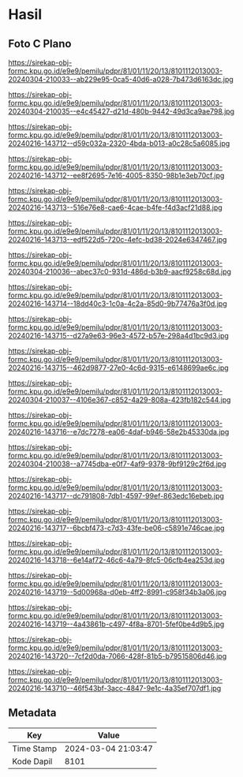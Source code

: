 # Hasil

## Foto C Plano

https://sirekap-obj-formc.kpu.go.id/e9e9/pemilu/pdpr/81/01/11/20/13/8101112013003-20240304-210033--ab229e95-0ca5-40d6-a028-7b473d6163dc.jpg

https://sirekap-obj-formc.kpu.go.id/e9e9/pemilu/pdpr/81/01/11/20/13/8101112013003-20240304-210035--e4c45427-d21d-480b-9442-49d3ca9ae798.jpg

https://sirekap-obj-formc.kpu.go.id/e9e9/pemilu/pdpr/81/01/11/20/13/8101112013003-20240216-143712--d59c032a-2320-4bda-b013-a0c28c5a6085.jpg

https://sirekap-obj-formc.kpu.go.id/e9e9/pemilu/pdpr/81/01/11/20/13/8101112013003-20240216-143712--ee8f2695-7e16-4005-8350-98b1e3eb70cf.jpg

https://sirekap-obj-formc.kpu.go.id/e9e9/pemilu/pdpr/81/01/11/20/13/8101112013003-20240216-143713--516e76e8-cae6-4cae-b4fe-f4d3acf21d88.jpg

https://sirekap-obj-formc.kpu.go.id/e9e9/pemilu/pdpr/81/01/11/20/13/8101112013003-20240216-143713--edf522d5-720c-4efc-bd38-2024e6347467.jpg

https://sirekap-obj-formc.kpu.go.id/e9e9/pemilu/pdpr/81/01/11/20/13/8101112013003-20240304-210036--abec37c0-931d-486d-b3b9-aacf9258c68d.jpg

https://sirekap-obj-formc.kpu.go.id/e9e9/pemilu/pdpr/81/01/11/20/13/8101112013003-20240216-143714--18dd40c3-1c0a-4c2a-85d0-9b77476a3f0d.jpg

https://sirekap-obj-formc.kpu.go.id/e9e9/pemilu/pdpr/81/01/11/20/13/8101112013003-20240216-143715--d27a9e63-96e3-4572-b57e-298a4d1bc9d3.jpg

https://sirekap-obj-formc.kpu.go.id/e9e9/pemilu/pdpr/81/01/11/20/13/8101112013003-20240216-143715--462d9877-27e0-4c6d-9315-e6148699ae6c.jpg

https://sirekap-obj-formc.kpu.go.id/e9e9/pemilu/pdpr/81/01/11/20/13/8101112013003-20240304-210037--4106e367-c852-4a29-808a-423fb182c544.jpg

https://sirekap-obj-formc.kpu.go.id/e9e9/pemilu/pdpr/81/01/11/20/13/8101112013003-20240216-143716--e7dc7278-ea06-4daf-b946-58e2b45330da.jpg

https://sirekap-obj-formc.kpu.go.id/e9e9/pemilu/pdpr/81/01/11/20/13/8101112013003-20240304-210038--a7745dba-e0f7-4af9-9378-9bf9129c2f6d.jpg

https://sirekap-obj-formc.kpu.go.id/e9e9/pemilu/pdpr/81/01/11/20/13/8101112013003-20240216-143717--dc791808-7db1-4597-99ef-863edc16ebeb.jpg

https://sirekap-obj-formc.kpu.go.id/e9e9/pemilu/pdpr/81/01/11/20/13/8101112013003-20240216-143717--6bcbf473-c7d3-43fe-be06-c5891e746cae.jpg

https://sirekap-obj-formc.kpu.go.id/e9e9/pemilu/pdpr/81/01/11/20/13/8101112013003-20240216-143718--6e14af72-46c6-4a79-8fc5-06cfb4ea253d.jpg

https://sirekap-obj-formc.kpu.go.id/e9e9/pemilu/pdpr/81/01/11/20/13/8101112013003-20240216-143719--5d00968a-d0eb-4ff2-8991-c958f34b3a06.jpg

https://sirekap-obj-formc.kpu.go.id/e9e9/pemilu/pdpr/81/01/11/20/13/8101112013003-20240216-143719--4a43861b-c497-4f8a-8701-5fef0be4d9b5.jpg

https://sirekap-obj-formc.kpu.go.id/e9e9/pemilu/pdpr/81/01/11/20/13/8101112013003-20240216-143720--7cf2d0da-7066-428f-81b5-b79515806d46.jpg

https://sirekap-obj-formc.kpu.go.id/e9e9/pemilu/pdpr/81/01/11/20/13/8101112013003-20240216-143710--46f543bf-3acc-4847-9e1c-4a35ef707df1.jpg


## Metadata

| Key        | Value               |
| ---------- | ------------------- |
| Time Stamp | 2024-03-04 21:03:47 |
| Kode Dapil | 8101                |




